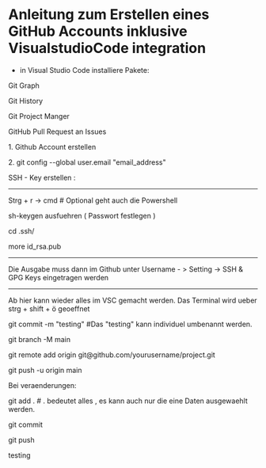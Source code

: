 # Anleitung zum Erstellen eines GitHub Accounts inklusive VisualstudioCode integration
- in Visual Studio Code installiere Pakete:
<p>
Git Graph<p>
Git History<p>
Git Project Manger<p>
GitHub Pull Request an Issues<p>
<p>
1. Github Account erstellen
<p>
<p>
2. git config --global user.email "email_address"
<p>
<p>
SSH - Key erstellen : 
<p>
<hr>
Strg + r -> cmd # Optional geht auch die Powershell
<p>
sh-keygen ausfuehren ( Passwort festlegen )
<p> cd .ssh/
<p> more id_rsa.pub
<hr>
<p> Die Ausgabe muss dann im Github unter Username - > Setting -> SSH & GPG Keys eingetragen werden
<hr> Ab hier kann wieder alles im VSC gemacht werden. Das Terminal wird ueber  strg + shift + ö geoeffnet
<p> git commit -m "testing" #Das "testing" kann individuel umbenannt werden.
<p> git branch -M main
<p> git remote add origin git@github.com/yourusername/project.git
<p> git push -u origin main
<p>
<p>Bei veraenderungen:
<p>git add . # . bedeutet alles , es kann auch nur die eine Daten ausgewaehlt werden.
<p>git commit
<p>git push
<p>testing